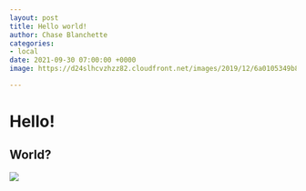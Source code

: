 ```yaml
---
layout: post
title: Hello world!
author: Chase Blanchette
categories:
- local
date: 2021-09-30 07:00:00 +0000
image: https://d24slhcvzhzz82.cloudfront.net/images/2019/12/6a0105349b8251970b0240a4a51656200c-800wi.jpg

---
```

# Hello!

## World?

![](https://ug-admissions-caltech-blog-publish.s3.us-west-1.amazonaws.com/images/2019/12/6a0105349b8251970b0240a4a8a1e9200c-800wi.jpg)